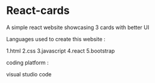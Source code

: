 # React-cards
A simple react website showcasing 3 cards with better UI

Languages used to create this website :

1.html
2.css
3.javascript
4.react
5.bootstrap


coding platform :

visual studio code



